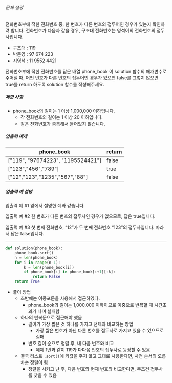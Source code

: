 ###### 문제 설명

전화번호부에 적힌 전화번호 중, 한 번호가 다른 번호의 접두어인 경우가 있는지 확인하려 합니다.
전화번호가 다음과 같을 경우, 구조대 전화번호는 영석이의 전화번호의 접두사입니다.

- 구조대 : 119
- 박준영 : 97 674 223
- 지영석 : 11 9552 4421

전화번호부에 적힌 전화번호를 담은 배열 phone_book 이 solution 함수의 매개변수로 주어질 때, 어떤 번호가 다른 번호의 접두어인 경우가 있으면 false를 그렇지 않으면 true를 return 하도록 solution 함수를 작성해주세요.

##### 제한 사항

- phone_book의 길이는 1 이상 1,000,000 이하입니다.
  - 각 전화번호의 길이는 1 이상 20 이하입니다.
  - 같은 전화번호가 중복해서 들어있지 않습니다.

##### 입출력 예제

| phone_book                        | return |
| --------------------------------- | ------ |
| ["119", "97674223", "1195524421"] | false  |
| ["123","456","789"]               | true   |
| ["12","123","1235","567","88"]    | false  |

##### 입출력 예 설명

입출력 예 #1
앞에서 설명한 예와 같습니다.

입출력 예 #2
한 번호가 다른 번호의 접두사인 경우가 없으므로, 답은 true입니다.

입출력 예 #3
첫 번째 전화번호, “12”가 두 번째 전화번호 “123”의 접두사입니다. 따라서 답은 false입니다.

---

```python
def solution(phone_book):
    phone_book.sort()
    n = len(phone_book)
    for i in range(n-1):
        k = len(phone_book[i])
        if phone_book[i] in phone_book[i+1][:k]:
            return False
    return True
```

- 풀이 방법
  - 초반에는 이중포문을 사용해서 접근하였다.
    - phone_book의 길이는 1,000,000 이하이므로 이중으로 반복할 때 시간초과가 나며 실패함
  - 하나의 반복문으로 접근해야 했음
    - 길이가 가장 짧은 것 하나를 가지고 전체와 비교하는 방법
      - 가장 짧은 번호가 아닌 다른 번호를 접두사로 가지고 있을 수 있으므로 실패
    - 번호 길이 순으로 정렬 후, 내 다음 번호와 비교
      - 예제 1번과 같이 119가 다다음 번호의 접두사로 등장할 수 있음
  - 결국 리스트 `.sort()`에 키값을 주지 않고 그대로 사용한다면, 사전 순서의 오름차순 정렬이 됨
    - 정렬을 시키고 난 후, 다음 번호와 현재 번호와 비교한다면, 무조건 접두사를 찾을 수 있음